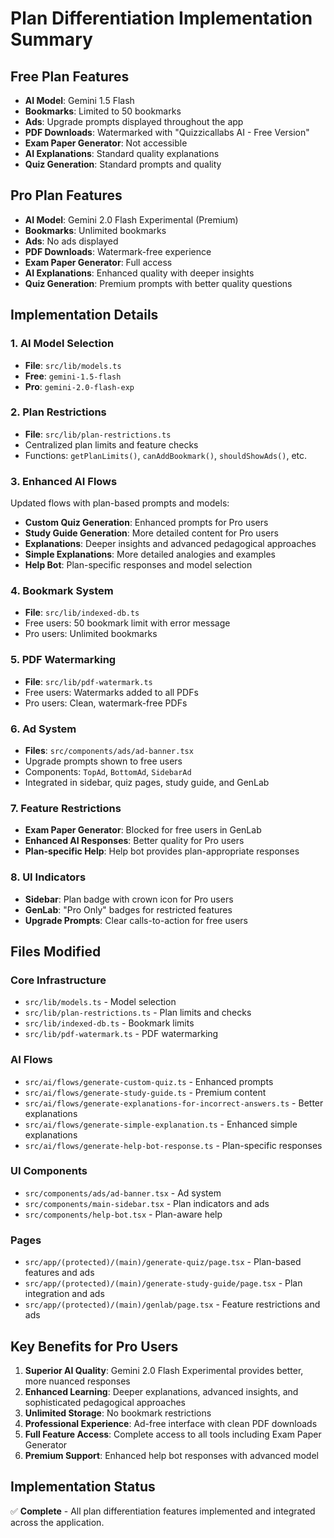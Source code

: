 # Plan Differentiation Implementation Summary

## Free Plan Features
- **AI Model**: Gemini 1.5 Flash
- **Bookmarks**: Limited to 50 bookmarks
- **Ads**: Upgrade prompts displayed throughout the app
- **PDF Downloads**: Watermarked with "Quizzicallabs AI - Free Version"
- **Exam Paper Generator**: Not accessible
- **AI Explanations**: Standard quality explanations
- **Quiz Generation**: Standard prompts and quality

## Pro Plan Features  
- **AI Model**: Gemini 2.0 Flash Experimental (Premium)
- **Bookmarks**: Unlimited bookmarks
- **Ads**: No ads displayed
- **PDF Downloads**: Watermark-free experience
- **Exam Paper Generator**: Full access
- **AI Explanations**: Enhanced quality with deeper insights
- **Quiz Generation**: Premium prompts with better quality questions

## Implementation Details

### 1. AI Model Selection
- **File**: `src/lib/models.ts`
- **Free**: `gemini-1.5-flash`
- **Pro**: `gemini-2.0-flash-exp`

### 2. Plan Restrictions
- **File**: `src/lib/plan-restrictions.ts`
- Centralized plan limits and feature checks
- Functions: `getPlanLimits()`, `canAddBookmark()`, `shouldShowAds()`, etc.

### 3. Enhanced AI Flows
Updated flows with plan-based prompts and models:
- **Custom Quiz Generation**: Enhanced prompts for Pro users
- **Study Guide Generation**: More detailed content for Pro users  
- **Explanations**: Deeper insights and advanced pedagogical approaches
- **Simple Explanations**: More detailed analogies and examples
- **Help Bot**: Plan-specific responses and model selection

### 4. Bookmark System
- **File**: `src/lib/indexed-db.ts`
- Free users: 50 bookmark limit with error message
- Pro users: Unlimited bookmarks

### 5. PDF Watermarking
- **File**: `src/lib/pdf-watermark.ts`
- Free users: Watermarks added to all PDFs
- Pro users: Clean, watermark-free PDFs

### 6. Ad System
- **Files**: `src/components/ads/ad-banner.tsx`
- Upgrade prompts shown to free users
- Components: `TopAd`, `BottomAd`, `SidebarAd`
- Integrated in sidebar, quiz pages, study guide, and GenLab

### 7. Feature Restrictions
- **Exam Paper Generator**: Blocked for free users in GenLab
- **Enhanced AI Responses**: Better quality for Pro users
- **Plan-specific Help**: Help bot provides plan-appropriate responses

### 8. UI Indicators
- **Sidebar**: Plan badge with crown icon for Pro users
- **GenLab**: "Pro Only" badges for restricted features
- **Upgrade Prompts**: Clear calls-to-action for free users

## Files Modified

### Core Infrastructure
- `src/lib/models.ts` - Model selection
- `src/lib/plan-restrictions.ts` - Plan limits and checks
- `src/lib/indexed-db.ts` - Bookmark limits
- `src/lib/pdf-watermark.ts` - PDF watermarking

### AI Flows
- `src/ai/flows/generate-custom-quiz.ts` - Enhanced prompts
- `src/ai/flows/generate-study-guide.ts` - Premium content
- `src/ai/flows/generate-explanations-for-incorrect-answers.ts` - Better explanations
- `src/ai/flows/generate-simple-explanation.ts` - Enhanced simple explanations
- `src/ai/flows/generate-help-bot-response.ts` - Plan-specific responses

### UI Components
- `src/components/ads/ad-banner.tsx` - Ad system
- `src/components/main-sidebar.tsx` - Plan indicators and ads
- `src/components/help-bot.tsx` - Plan-aware help

### Pages
- `src/app/(protected)/(main)/generate-quiz/page.tsx` - Plan-based features and ads
- `src/app/(protected)/(main)/generate-study-guide/page.tsx` - Plan integration and ads
- `src/app/(protected)/(main)/genlab/page.tsx` - Feature restrictions and ads

## Key Benefits for Pro Users

1. **Superior AI Quality**: Gemini 2.0 Flash Experimental provides better, more nuanced responses
2. **Enhanced Learning**: Deeper explanations, advanced insights, and sophisticated pedagogical approaches
3. **Unlimited Storage**: No bookmark restrictions
4. **Professional Experience**: Ad-free interface with clean PDF downloads
5. **Full Feature Access**: Complete access to all tools including Exam Paper Generator
6. **Premium Support**: Enhanced help bot responses with advanced model

## Implementation Status
✅ **Complete** - All plan differentiation features implemented and integrated across the application.